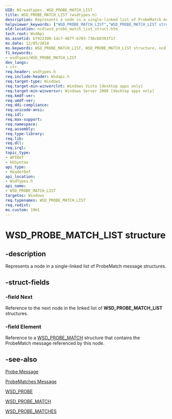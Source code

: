 ```yaml
---
UID: NS:wsdtypes._WSD_PROBE_MATCH_LIST
title: WSD_PROBE_MATCH_LIST (wsdtypes.h)
description: Represents a node in a single-linked list of ProbeMatch message structures.helpviewer_keywords: ["WSD_PROBE_MATCH_LIST","WSD_PROBE_MATCH_LIST structure","ncd.wsd_probe_match_list_struct","wsdtypes/WSD_PROBE_MATCH_LIST"]
old-location: ncd\wsd_probe_match_list_struct.htm
tech.root: WsdApi
ms.assetid: b7922300-1dc7-487f-b703-736cb0393f17
ms.date: 12/05/2018
ms.keywords: WSD_PROBE_MATCH_LIST, WSD_PROBE_MATCH_LIST structure, ncd.wsd_probe_match_list_struct, wsdtypes/WSD_PROBE_MATCH_LIST
f1_keywords:
- wsdtypes/WSD_PROBE_MATCH_LIST
dev_langs:
- c++
req.header: wsdtypes.h
req.include-header: Wsdapi.h
req.target-type: Windows
req.target-min-winverclnt: Windows Vista [desktop apps only]
req.target-min-winversvr: Windows Server 2008 [desktop apps only]
req.kmdf-ver: 
req.umdf-ver: 
req.ddi-compliance: 
req.unicode-ansi: 
req.idl: 
req.max-support: 
req.namespace: 
req.assembly: 
req.type-library: 
req.lib: 
req.dll: 
req.irql: 
topic_type:
- APIRef
- kbSyntax
api_type:
- HeaderDef
api_location:
- WsdTypes.h
api_name:
- WSD_PROBE_MATCH_LIST
targetos: Windows
req.typenames: WSD_PROBE_MATCH_LIST
req.redist: 
ms.custom: 19H1
---
```


# WSD_PROBE_MATCH_LIST structure


## -description


Represents a node in a single-linked list of ProbeMatch message structures.


## -struct-fields




### -field Next

Reference to the next node in the linked list of <b>WSD_PROBE_MATCH_LIST</b> structures.


### -field Element

Reference to a <a href="https://docs.microsoft.com/windows/desktop/api/wsdtypes/ns-wsdtypes-wsd_probe_match">WSD_PROBE_MATCH</a> structure that contains the ProbeMatch message referenced by this node.


## -see-also




<a href="https://docs.microsoft.com/windows/desktop/WsdApi/probe-message">Probe Message</a>



<a href="https://docs.microsoft.com/windows/desktop/WsdApi/probematches-message">ProbeMatches Message</a>



<a href="https://docs.microsoft.com/windows/desktop/api/wsdtypes/ns-wsdtypes-wsd_probe">WSD_PROBE</a>



<a href="https://docs.microsoft.com/windows/desktop/api/wsdtypes/ns-wsdtypes-wsd_probe_match">WSD_PROBE_MATCH</a>



<a href="https://docs.microsoft.com/windows/desktop/api/wsdtypes/ns-wsdtypes-wsd_probe_matches">WSD_PROBE_MATCHES</a>
 

 

